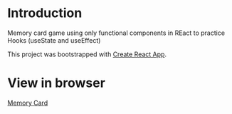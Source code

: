 # Introduction

Memory card game using only functional components in REact to practice Hooks (useState and useEffect)

This project was bootstrapped with [Create React App](https://github.com/facebook/create-react-app).

# View in browser

[Memory Card](https://kn0wn-un.github.io/memory-card/)
